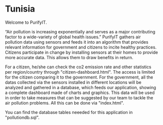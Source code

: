 # Tunisia

Welcome to PurifyIT. 

“Air pollution is increasing exponentially and serves as a major contributing factor to a wide-variety of global health issues.”
PurifyIT gathers air pollution data using sensors and feeds it into an algorithm that provides relevant information for government 
and citizens to incite healthy practices.  Citizens participate in change by installing sensors at their homes to provide more accurate
data.  This allows them to draw benefits in return.

For a citizen, he/she can check the co2 emission rate and other statistics per region/country through "citizen-dashboard.html". The access 
is limited for the citizen comparing it to the government.
For the government, all the datas collected via the sensors installed in different locations will be analyzed and gathered in a database, 
which feeds our application, showing a complete dashboard made of charts and graphics. This data will be used in order to take measures
that can be suggested by our team to tackle the air pollution problems. All this can be done via "index.html".


You can find the database tables neeeded for this application in "pollutiondb.sql". 

